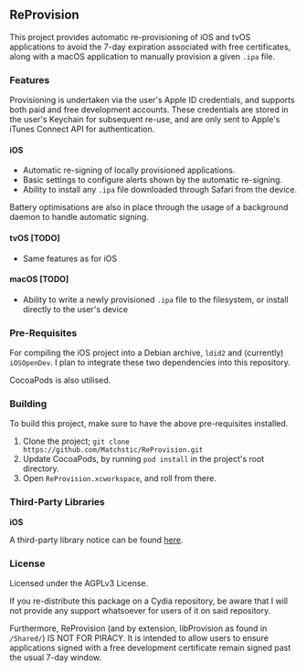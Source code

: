 ## ReProvision

This project provides automatic re-provisioning of iOS and tvOS applications to avoid the 7-day expiration associated with free certificates, along with a macOS application to manually provision a given `.ipa` file.

### Features

Provisioning is undertaken via the user's Apple ID credentials, and supports both paid and free development accounts. These credentials are stored in the user's Keychain for subsequent re-use, and are only sent to Apple's iTunes Connect API for authentication.

#### iOS

- Automatic re-signing of locally provisioned applications.
- Basic settings to configure alerts shown by the automatic re-signing.
- Ability to install any `.ipa` file downloaded through Safari from the device.

Battery optimisations are also in place through the usage of a background daemon to handle automatic signing.

#### tvOS [TODO]

- Same features as for iOS

#### macOS [TODO]

- Ability to write a newly provisioned `.ipa` file to the filesystem, or install directly to the user's device

### Pre-Requisites

For compiling the iOS project into a Debian archive, `ldid2` and (currently) `iOSOpenDev`. I plan to integrate these two dependencies into this repository.

CocoaPods is also utilised.

### Building

To build this project, make sure to have the above pre-requisites installed.

1. Clone the project; `git clone https://github.com/Matchstic/ReProvision.git`
2. Update CocoaPods, by running `pod install` in the project's root directory.
3. Open `ReProvision.xcworkspace`, and roll from there.

### Third-Party Libraries

**iOS**

A third-party library notice can be found [here](https://raw.githubusercontent.com/Matchstic/ReProvision/master/iOS/HTML/openSourceLicenses.html).

### License

Licensed under the AGPLv3 License.

If you re-distribute this package on a Cydia repository, be aware that I will not provide any support whatsoever for users of it on said repository.

Furthermore, ReProvision (and by extension, libProvision as found in `/Shared/`) IS NOT FOR PIRACY. It is intended to allow users to ensure applications signed with a free development certificate remain signed past the usual 7-day window.
